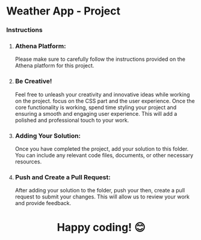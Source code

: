 # Weather App - Project

### Instructions

1. ### Athena Platform:

   Please make sure to carefully follow the instructions provided on the Athena platform for this project.

2. ### Be Creative!

   Feel free to unleash your creativity and innovative ideas while working on the project. focus on the CSS part and the user experience. Once the core functionality is working, spend time styling your project and ensuring a smooth and engaging user experience. This will add a polished and professional touch to your work.

3. ### Adding Your Solution:

   Once you have completed the project, add your solution to this folder. You can include any relevant code files, documents, or other necessary resources.

4. ### Push and Create a Pull Request:

   After adding your solution to the folder, push your then, create a pull request to submit your changes. This will allow us to review your work and provide feedback.

<h1 style = "text-align:center">Happy coding! 😊 </h1>
